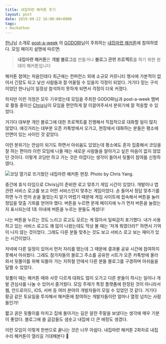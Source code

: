 ```yaml
---
title: 내집마련 해커톤 후기
layout: post
date: 2019-09-22 16:00:00+0900
tags:
- Hackathon
---
```


[한나](https://jyhwng.github.io/)님 소개로 [post-a-week](https://github.com/post-a-week/blog) 의 [GODORI](https://github.com/godori)님이 주최하는 [내집마련 해커톤](https://www.notion.so/be735a45ff444a48bd4a23a0a299e2e5)에 참여하였다. 모임 페이지 설명에 따르면:

> **내집마련 해커톤**은 **개발 블로그**를 만들거나 **블로그 관련 프로젝트**를 하기 위한 원데이 해커톤입니다

해커톤 참여는 처음인데다 최근에는 컨퍼런스 외에 소규모 커뮤니티 행사에 가본적이 없어서 긴장도 되고 낯선 사람들과 잘 어울릴 수 있을지 걱정이 되었다. 거기다 믿는 구석이었던 한나님이 일정상 참석하지 못하게 되면서 걱정이 더욱 커졌다.

하지만 이런 걱정은 모두 기우였는데 모임을 주최한 GODORI님과 post-a-week 멤버로 활동 중이신 [Chris](https://ysm.sh/)님이 모임을 편안하게 잘 이끌어주셔서 분위기에 잘 적응할 수 있었다.

거기다 대부분 개인 블로그에 대한 프로젝트를 진행해서 직접적으로 대화할 일이 많지 않았다. 얘깃거리는 대부분 오픈 카톡방에서 오가고, 현장에서 대화하는 분들은 평소에 안면이 있는 사이인 것 같았다.

이런 분위기는 안심이 되기도 하면서 아쉬움도 있었는데 평소에도 혼자 집중해서 코딩을 잘 하는 편이라 이런 모임에 나올 때는 새로운 사람들을 알아가고 싶은 마음이 없지 않았던 것이다. 이렇게 코딩만 하고 가는 것은 아깝다는 생각이 들어서 뒷풀이 참여를 신청하였다.

![코딩 열기로 뜨거웠던 내집마련 해커톤 현장. Photo by Chris Yang.](../../images/2019-09-22-Hackathon-for-My-Own-Blog.jpg)

중간에 휴식 타임으로 Chris님이 준비한 로고 맞추기 게임 시간이 있었다. 개발이나 앱 관련 서비스 로고를 보고 어떤 서비스인지 맞추는 게임이었다. 손 들어서 정답 맞추기를 하면 누가 먼저 손을 들었는지 알기 어렵기 때문에 게임 사이트에 접속해서 버튼을 눌러 정답을 맞출 기회를 얻어야 했다. 버튼을 누르면 문제 페이지에 누가 먼저 버튼을 눌렀는지 표시되는데 1초 이내에 버튼을 누르는 분들도 계셨다!

나는 버튼을 누르는 것도 느리고 로고도 모르는 게 많아서 일찌감치 포기했다. 내가 사용하고 있는 서비스 로고도 꽤 많이 나왔는데도 막상 볼 때는 ‘저게 뭐였더라?’ 하면서 기억이 나지 않는 것이었다. 그래도 다른 분들 맞추는 것도 보고 서비스 로고 보는 재미가 있는 시간이었다.

저녁에 다른 일정이 있어서 먼저 자리를 떴는데 그 때문에 결과물 공유 시간에 참여하지 못해서 아쉬웠다. 그래도 참가자들의 블로그 주소를 공유한 시트가 오픈 카톡방에 올라와서 뒷풀이를 위해 되돌아 가는 지하철 안에서 다른 분들 블로그를 구경하며 아쉬움을 달랠 수 있었다.

뒷풀이 때는 해커톤 때와 사뭇 다르게 대화도 많이 오가고 다른 분들이 하시는 일이나 개발 관심사를 나눌 수 있어서 즐거웠다. 모임 주제가 특정 플랫폼에 한정된 것이 아니라서 웹, 안드로이드, iOS, 서버 등 여러 분야의 개발자들이 모일 수 있었던 것 같다. 거기다 황금 같은 토요일을 투자해서 해커톤에 참여하는 개발자들이란 얼마나 열정 넘치는 사람들인가!

짧고 굵은 뒷풀이를 마치고 집에 돌아가는 길은 알찬 주말을 보냈다는 생각에 매우 기분이 좋았다. 블로그에 쓸 글감들도 샘솟고 내집에 더 큰 애정도 생겼다.

이런 모임이 이렇게 한번으로 끝나는 것은 너무 아쉽다. 내집마련 해커톤 2회차로 내집수리 해커톤이 열리길 기대해본다 🙏
